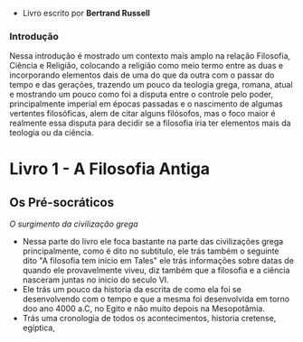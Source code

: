 - Livro escrito por **Bertrand Russell** 

### Introdução

Nessa introdução é mostrado um contexto mais amplo na relação Filosofia, Ciência e Religião, colocando a religião como meio termo entre as duas e incorporando elementos dais de uma do que da outra com o passar do tempo e das gerações, trazendo um pouco da teologia grega, romana, atual e mostrando um pouco como foi a disputa entre o controle pelo poder, principalmente imperial em épocas  passadas e o nascimento de algumas vertentes filosóficas, alem de citar alguns filósofos,  mas o foco maior é realmente essa disputa para decidir se a filosofia iria ter elementos  mais  da  teologia ou da ciência.

# Livro 1 - A Filosofia Antiga

## Os Pré-socráticos
*O surgimento da civilização grega*

- Nessa parte do livro ele foca bastante na parte das civilizações grega principalmente, como é dito no subtitulo, ele trás também o seguinte  dito "A filosofia tem inicio em Tales" ele trás informações sobre datas de quando ele provavelmente viveu, diz também que  a filosofia e a ciência nasceram juntas no inicio do seculo VI.
- Ele trás um pouco da historia da escrita de como ela foi se desenvolvendo com o  tempo e que a mesma foi desenvolvida em torno doo ano 4000 a.C, no Egito e não muito depois na Mesopotâmia.
- Trás uma cronologia de todos os acontecimentos, historia cretense, egíptica,   